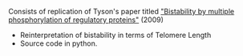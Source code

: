 Consists of replication of Tyson's paper titled ["Bistability by multiple phosphorylation of regulatory proteins"](https://doi.org/10.1016/j.pbiomolbio.2009.06.004) (2009)
* Reinterpretation of bistability in terms of Telomere Length
* Source code in python.
